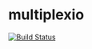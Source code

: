 multiplexio
===========

[![Build Status](https://travis-ci.org/bjaglin/multiplexio.svg?branch=master)](https://travis-ci.org/bjaglin/multiplexio)
